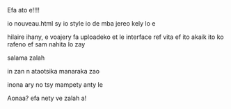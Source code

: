 Efa ato e!!!!

io nouveau.html sy io style io de mba jereo kely lo e



hilaire ihany, e voajery fa uploadeko et le interface ref vita 
ef ito akaik ito ko rafeno ef sam nahita lo zay 


salama zalah

in zan n ataotsika manaraka zao

inona ary no tsy mampety anty le

Aonaa? efa nety ve zalah a!
